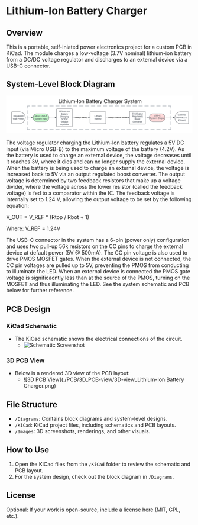 # Lithium-Ion Battery Charger 

## Overview
This is a portable, self-iniated power electronics project for a custom PCB in KiCad. The module charges a low-voltage (3.7V nominal) lithium-ion battery from a DC/DC voltage regulator and discharges to an 
external device via a USB-C connector.

## System-Level Block Diagram

![Block Diagram](./Diagrams/Charger_System-Level_Block_Diagram.png)

The voltage regulator charging the Lithium-Ion battery regulates a 5V DC input (via Micro USB-B) to the maximum voltage of the battery (4.2V). As the battery is used 
to charge an external device, the voltage decreases until it reaches 3V, where it dies and can no longer supply the external device. When the battery is being used to charge an external device, the voltage 
is increased back to 5V via an output regulated boost converter. The output voltage is determined by two feedback resistors that make up a voltage divider, where the voltage across the lower resistor 
(called the feedback voltage) is fed to a comparator within the IC. The feedback voltage is internally set to 1.24 V, allowing the output voltage to be set by the following equation:

V_OUT = V_REF * (Rtop / Rbot + 1)

Where:
V_REF = 1.24V

The USB-C connector in the system has a 6-pin (power only) configuration and uses two pull-up 56k resistors on the CC pins to charge the external device at default power (5V @ 500mA). The CC pin voltage is also used to drive PMOS MOSFET gates. When the external device is not connected, the CC pin voltages are pulled up to 5V, preventing the PMOS from conducting to illuminate the LED. When an external device is connected
the PMOS gate voltage is significacntly less than at the source of the PMOS, turning on the MOSFET and thus illuminating the LED. See the system schematic and PCB below for further reference.

## PCB Design
### KiCad Schematic
- The KiCad schematic shows the electrical connections of the circuit.
  - ![Schematic Screenshot](./Images/schematic-screenshot.png)

### 3D PCB View
- Below is a rendered 3D view of the PCB layout:
  - ![3D PCB View](./PCB/3D_PCB-view/3D-view_Lithium-Ion Battery Charger.png)

## File Structure
- `/Diagrams`: Contains block diagrams and system-level designs.
- `/KiCad`: KiCad project files, including schematics and PCB layouts.
- `/Images`: 3D screenshots, renderings, and other visuals.

## How to Use
1. Open the KiCad files from the `/KiCad` folder to review the schematic and PCB layout.
2. For the system design, check out the block diagram in `/Diagrams`.

## License
Optional: If your work is open-source, include a license here (MIT, GPL, etc.).
